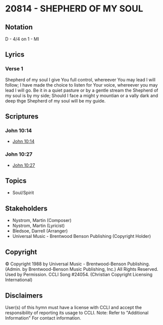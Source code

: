 # 20814 - SHEPHERD OF MY SOUL

## Notation

D - 4/4 on 1 - MI

## Lyrics

### Verse 1

Shepherd of my soul I give You full control, whereever You may lead I will follow; I have made the choice to listen for Your voice, whereever you may lead I will go. Be it in a quiet pasture or by a gentle stream the Shepherd of my soul is by my side; Should I face a might y mountian or a vally dark and deep thge Shepherd of my soul will be my guide.


## Scriptures

### John 10:14

- [John 10:14](https://www.biblegateway.com/passage/?search=John%2010%3A14)

### John 10:27

- [John 10:27](https://www.biblegateway.com/passage/?search=John%2010%3A27)


## Topics

- Soul/Spirit

## Stakeholders

- Nystrom, Martin (Composer)
- Nystrom, Martin (Lyricist)
- Bledsoe, Darrell (Arranger)
- Universal Music - Brentwood Benson Publishing (Copyright Holder)

## Copyright

© Copyright 1988 by Universal Music - Brentwood-Benson Publishing.(Admin. by  Brentwood-Benson Music Publishing, Inc.) All Rights Reserved. Used by Permission. CCLI Song #24054.
(Christian Copyright Licensing International)

## Disclaimers

User(s) of this hymn must have a license with CCLI and accept the responsibility of reporting its usage to CCLI.
Note: Refer to "Additional Information" For contact information.


